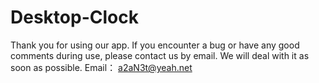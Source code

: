 # Desktop-Clock
Thank you for using our app. If you encounter a bug or have any good comments during use, please contact us by email. We will deal with it as soon as possible.
Email： a2aN3t@yeah.net
